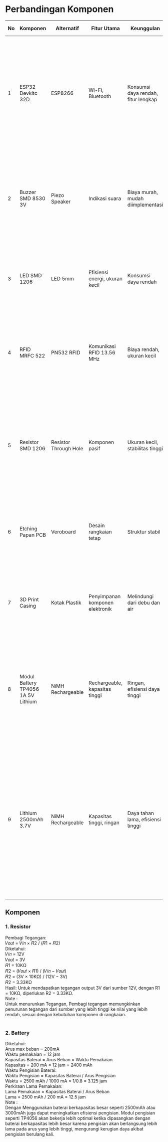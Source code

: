 # Perbandingan Komponen

| No  | Komponen               | Alternatif               | Fitur Utama                  | Keunggulan                    | Alasan Pemilihan                                                                                                                                                                         |
|-----|------------------------|--------------------------|------------------------------|-------------------------------|-----------------------------------------------------------------------------------------------------------------------------------------------------------------------------------------|
| 1   | ESP32 Devkitc 32D      | ESP8266                  | Wi-Fi, Bluetooth             | Konsumsi daya rendah, fitur lengkap | **ESP32 dipilih** karena memiliki fitur lebih lengkap (Wi-Fi, Bluetooth, dan GPIO 34 pin) serta konsumsi daya lebih rendah. Sementara itu, ESP8266 hanya mendukung Wi-Fi dengan GPIO lebih sedikit. |
| 2   | Buzzer SMD 8530 3V     | Piezo Speaker            | Indikasi suara               | Biaya murah, mudah diimplementasi | **Buzzer** dipilih karena lebih murah dan cukup untuk memberikan umpan balik suara sederhana. Piezo speaker lebih mahal dan tidak diperlukan untuk fungsi dasar ini. |
| 3   | LED SMD 1206           | LED 5mm                  | Efisiensi energi, ukuran kecil | Konsumsi daya rendah | **LED SMD** dipilih karena ukurannya lebih kecil dan lebih efisien daripada LED 5mm, cocok untuk aplikasi hemat energi. |
| 4   | RFID MRFC 522          | PN532 RFID               | Komunikasi RFID 13.56 MHz    | Biaya rendah, ukuran kecil    | **MRFC 522** dipilih karena ekonomis dan cukup untuk aplikasi sederhana. PN532 memiliki fitur lebih banyak tetapi tidak dibutuhkan dan harganya lebih tinggi. |
| 5   | Resistor SMD 1206      | Resistor Through Hole    | Komponen pasif               | Ukuran kecil, stabilitas tinggi | **Resistor SMD** dipilih karena lebih kecil dan sesuai untuk produksi PCB, menghemat ruang dibanding resistor through-hole yang lebih besar dan kurang efisien. |
| 6   | Etching Papan PCB      | Veroboard                | Desain rangkaian tetap       | Struktur stabil               | **Papan PCB** dipilih untuk instalasi permanen yang rapi dan stabil, sedangkan Veroboard lebih cocok untuk prototyping. |
| 7   | 3D Print Casing        | Kotak Plastik            | Penyimpanan komponen elektronik | Melindungi dari debu dan air  | **Box hasil 3D printing** dipilih karena memberikan perlindungan lebih baik terhadap debu dan air dibandingkan kotak plastik biasa. |
| 8   | Modul Battery TP4056 1A 5V Lithium | NiMH Rechargeable | Rechargeable, kapasitas tinggi | Ringan, efisiensi daya tinggi | **Modul Battery TP4056** dipilih karena lebih efisien dan ringan dibandingkan NiMH, yang lebih berat dan kurang efisien untuk aplikasi dengan pengisian ulang berulang. |
| 9   | Lithium 2500mAh 3.7V   | NiMH Rechargeable       | Kapasitas tinggi, ringan      | Daya tahan lama, efisiensi tinggi | **Baterai Lithium 2500mAh 3.7V** dipilih karena bobotnya ringan, kapasitas tinggi, dan efisiensi lebih baik. Dibandingkan NiMH, Lithium memiliki kecepatan pengisian lebih cepat, self-discharge rendah, dan lebih sesuai untuk aplikasi jangka panjang. |


## Komponen
### 1. Resistor
Pembagi Tegangan:<br>
𝑉𝑜𝑢𝑡 = 𝑉𝑖𝑛 × 𝑅2 / (𝑅1 + 𝑅2)<br>
    Diketahui:<br>
                𝑉𝑖𝑛 = 12V<br>
                𝑉𝑜𝑢𝑡 = 3V<br>
                𝑅1 = 10KΩ<br>
𝑅2 = (𝑉𝑜𝑢𝑡 × 𝑅1) / (𝑉𝑖𝑛 − 𝑉𝑜𝑢𝑡)<br>
𝑅2 = (3V × 10KΩ) / (12V − 3V)<br>
𝑅2 = 3.33KΩ<br>
Hasil: Untuk mendapatkan tegangan output 3V dari sumber 12V, dengan R1 = 10KΩ, diperlukan R2 = 3.33KΩ.
<br>
Note :<br>
Untuk menurunkan Tegangan, Pembagi tegangan memungkinkan penurunan tegangan dari sumber yang lebih tinggi ke nilai yang lebih rendah, sesuai dengan kebutuhan komponen di rangkaian.<br>
<br>
### 2. Battery
Diketahui:<br>
Arus max beban = 200mA<br>
Waktu pemakaian = 12 jam<br>
Kapasitas Baterai = Arus Beban × Waktu Pemakaian<br>
Kapasitas = 200 mA × 12 jam = 2400 mAh<br>
Waktu Pengisian Baterai:<br>
Waktu Pengisian = Kapasitas Baterai / Arus Pengisian<br>
Waktu = 2500 mAh / 1000 mA × 1/0.8 = 3.125 jam<br>
Perkiraan Lama Pemakaian:<br>
Lama Pemakaian = Kapasitas Baterai / Arus Beban<br>
Lama = 2500 mAh / 200 mA = 12.5 jam<br>
Note :<br>
Dengan Menggunakan baterai berkapasitas besar seperti 2500mAh atau 3000mAh juga dapat meningkatkan efisiensi pengisian. Modul pengisian seperti TP4056 akan bekerja lebih optimal ketika dipasangkan dengan baterai berkapasitas lebih besar karena pengisian akan berlangsung lebih lama pada arus yang lebih tinggi, mengurangi kerugian daya akibat pengisian berulang kali.
